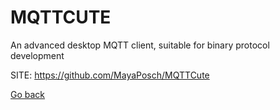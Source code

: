 # MQTTCUTE
 
 An advanced desktop MQTT client, suitable for binary protocol development
 
 SITE: https://github.com/MayaPosch/MQTTCute

 [Go back](https://portable-linux-apps.github.io/apps.html)
